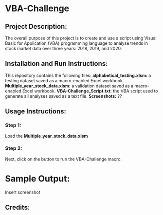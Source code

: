 # VBA-Challenge

## Project Description:
The overall purpose of this project is to create and use a script using Visual Basic for Application (VBA) programming language to analyse trends in stock market data over three years: 2018, 2019, and 2020.
   
## Installation and Run Instructions:
This repository contains the following files:
**alphabetical_testing.xlsm:** a testing dataset saved as a macro-enabled Excel workbook.
**Multiple_year_stock_data.xlsm:** a validation dataset saved as a macro-enabled Excel workbook.
**VBA-Challenge_Script.txt:** the VBA script used to generate all analyses saved as a text file.
**Screenshots:** ??

## Usage Instructions:

### Step 1:
Load the **Multiple_year_stock_data.xlsm**

### Step 2:
Next, click on the <XYZ> button to run the VBA-Challenge macro.

# Sample Output:
Insert screenshot

## Credits:
